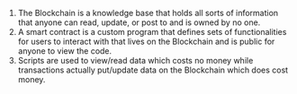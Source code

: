 1. The Blockchain is a knowledge base that holds all sorts of information that anyone can read, update, or post to and is owned by no one.
2. A smart contract is a custom program that defines sets of functionalities for users to interact with that lives on the Blockchain and is public for anyone to view the code.
3. Scripts are used to view/read data which costs no money while transactions actually put/update data on the Blockchain which does cost money.